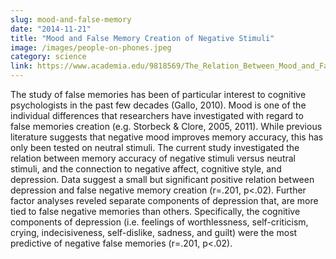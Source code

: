 ```yaml
---
slug: mood-and-false-memory
date: "2014-11-21"
title: "Mood and False Memory Creation of Negative Stimuli"
image: /images/people-on-phones.jpeg
category: science
link: https://www.academia.edu/9818569/The_Relation_Between_Mood_and_False_Memory_Creation_of_Negative_Stimuli
---
```



The study of false memories has been of particular interest to cognitive psychologists in the past few decades (Gallo, 2010). Mood is one of the individual differences that researchers have investigated with regard to false memories creation (e.g. Storbeck & Clore, 2005, 2011). While previous literature suggests that negative mood improves memory accuracy, this has only been tested on neutral stimuli. The current study investigated the relation between memory accuracy of negative stimuli versus neutral stimuli, and the connection to negative affect, cognitive style, and depression. Data suggest a small but significant positive relation between depression and false negative memory creation (r=.201, p<.02). Further factor analyses reveled separate components of depression that, are more tied to false negative memories than others. Specifically, the cognitive components of depression (i.e. feelings of worthlessness, self-criticism, crying, indecisiveness, self-dislike, sadness, and guilt) were the most predictive of negative false memories (r=.201, p<.02).